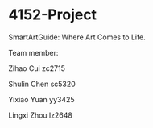 # 4152-Project

SmartArtGuide: Where Art Comes to Life.

Team member: 

Zihao Cui zc2715

Shulin Chen sc5320

Yixiao Yuan yy3425

Lingxi Zhou lz2648
